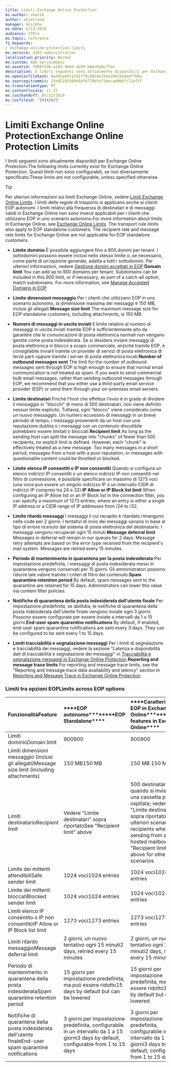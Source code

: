 ```yaml
---
title: Limiti Exchange Online Protection
ms.author: sharik
author: skjerland
manager: mnirkhe
ms.date: 6/13/2018
audience: ITPro
ms.topic: reference
f1_keywords:
- exchange-online-protection-limits
ms.service: o365-administration
localization_priority: Normal
ms.custom: Adm_ServiceDesc
ms.assetid: f866fe3b-a183-4e6d-abd9-bbec0a0c7fae
description: I limiti seguenti sono attualmente disponibili per Exchange Online Protection. Questi limiti non sono configurabili, se non diversamente specificato.
ms.openlocfilehash: 0a391a4b11241ff9c502de334a10425e4edff60a
ms.sourcegitcommit: 15e92292209454f6778bfef26ecab96bfc71ef5f
ms.translationtype: MT
ms.contentlocale: it-IT
ms.lasthandoff: 05/22/2019
ms.locfileid: "34342025"
---
```

# <a name="exchange-online-protection-limits"></a><span data-ttu-id="210db-104">Limiti Exchange Online Protection</span><span class="sxs-lookup"><span data-stu-id="210db-104">Exchange Online Protection Limits</span></span>

<span data-ttu-id="210db-105">I limiti seguenti sono attualmente disponibili per Exchange Online Protection.</span><span class="sxs-lookup"><span data-stu-id="210db-105">The following limits currently exist for Exchange Online Protection.</span></span> <span data-ttu-id="210db-106">Questi limiti non sono configurabili, se non diversamente specificato.</span><span class="sxs-lookup"><span data-stu-id="210db-106">These limits are not configurable, unless specified otherwise.</span></span> 
  
> [!TIP]
> <span data-ttu-id="210db-p103">Per ulteriori informazioni sui limiti Exchange Online, vedere [Limiti Exchange Online Limits](../exchange-online-service-description/exchange-online-limits.md). I limiti delle regole di trasporto si applicano anche ai clienti EOP autonomi. I limiti relativi alla frequenza di destinatari e di messaggi validi in Exchange Online non sono invece applicabili per i clienti che utilizzano EOP in uno scenario autonomo.</span><span class="sxs-lookup"><span data-stu-id="210db-p103">For more information about limits in Exchange Online, see [Exchange Online Limits](../exchange-online-service-description/exchange-online-limits.md). The transport rule limits also apply to EOP standalone customers. The recipient rate and message rate limits for Exchange Online are not applicable for EOP standalone customers.</span></span> 
  
- <span data-ttu-id="210db-p104">**Limite dominio** È possibile aggiungere fino a 900 domini per tenant. I sottodomini possono essere inclusi nello stesso limite o, se necessario, come parte di un'opzione generale, adatta a tutti i sottodomini. Per ulteriori informazioni, vedere [Gestione domini accettati in EOP](https://go.microsoft.com/fwlink/p/?LinkId=282239).</span><span class="sxs-lookup"><span data-stu-id="210db-p104">**Domain limit** You can add up to 900 domains per tenant. Subdomains can be included in this 900 limit, or if necessary, as part of a catch-all option, match subdomains. For more information, see [Manage Accepted Domains in EOP](https://go.microsoft.com/fwlink/p/?LinkId=282239).</span></span>
    
- <span data-ttu-id="210db-113">**Limite dimensioni messaggio** Per i clienti che utilizzano EOP in uno scenario autonomo, la dimensione massima dei messaggi è 150 MB, inclusi gli allegati.</span><span class="sxs-lookup"><span data-stu-id="210db-113">**Message size limit** The maximum message size for EOP standalone customers, including attachments, is 150 MB.</span></span> 
    
- <span data-ttu-id="210db-p105">**Numero di messaggi in uscita inviati** Il limite relativo al numero di messaggi in uscita inviati tramite EOP è sufficientemente alto da garantire che le comunicazioni di posta elettronica normali non vengano gestite come posta indesiderata. Se si desidera inviare messaggi di posta elettronica in blocco a scopo commerciale, anzichè tramite EOP, è consigliabile inviarli tramite un provider di servizi di posta elettronica di terze parti oppure tramite i server di posta elettronica locali.</span><span class="sxs-lookup"><span data-stu-id="210db-p105">**Number of outbound messages sent** The limit for the number of outbound messages sent through EOP is high enough to ensure that normal email communication is not treated as spam. If you want to send commercial bulk email messages, rather than sending outbound messages through EOP, we recommend that you either use a third-party email service provider (ESP) or send them through your on-premises email servers.</span></span> 
    
- <span data-ttu-id="210db-p106">**Limite destinatari** Finché l'host che effettua l'invio è in grado di dividere il messaggio in "blocchi" di meno di 500 destinatari, non viene definito nessun limite esplicito. Tuttavia, ogni "blocco" viene considerato come un nuovo messaggio. Un numero eccessivo di messaggi in un breve periodo di tempo, i messaggi provenienti da un host con una reputazione dubbia o i messaggi con un contenuto discutibile potrebbero essere limitati o bloccati.</span><span class="sxs-lookup"><span data-stu-id="210db-p106">**Recipient limit** As long as the sending host can split the message into "chunks" of fewer than 500 recipients, no explicit limit is defined. However, each "chunk" is effectively treated as a new message. Too many messages in a short period, messages from a host with a poor reputation, or messages with questionable content could be throttled or blocked.</span></span> 
    
- <span data-ttu-id="210db-119">**Limite elenco IP consentiti o IP non consentiti** Quando si configura un elenco indirizzi IP consentiti o un elenco indirizzi IP non consentiti nel filtro di connessione, è possibile specificare un massimo di 1273 voci (una voce può essere un singolo indirizzo IP o un intervallo CIDR di indirizzi IP compresi tra 24 e 32).</span><span class="sxs-lookup"><span data-stu-id="210db-119">**IP Allow or IP Block list limit** When configuring an IP Allow list or an IP Block list in the connection filter, you can specify a maximum of 1273 entries, where an entry is either a single IP address or a CIDR range of IP addresses from /24 to /32.</span></span> 
    
- <span data-ttu-id="210db-p107">**Limite ritardo messaggi** I messaggi il cui recapito è ritardato rimangono nelle code per 2 giorni. I tentativi di invio dei messaggi variano in base al tipo di errore ricevuto dal sistema di posta elettronica del destinatario. I messaggi vengono recuperati ogni 15 minuti.</span><span class="sxs-lookup"><span data-stu-id="210db-p107">**Message deferral limit** Messages in deferral will remain in our queues for 2 days. Message retry attempts are based on the error type received from the recipient's mail system. Messages are retried every 15 minutes.</span></span> 
    
- <span data-ttu-id="210db-p108">**Periodo di mantenimento in quarantena per la posta indesiderata** Per impostazione predefinita, i messaggi di posta indesiderata messi in quarantena vengono conservati per 15 giorni. Gli amministratori possono ridurre tale valore tramite i criteri di filtro del contenuto.</span><span class="sxs-lookup"><span data-stu-id="210db-p108">**Spam quarantine retention period** By default, spam messages sent to the quarantine are retained for 15 days. Administrators can lower this value via content filter policies.</span></span> 
    
- <span data-ttu-id="210db-p109">**Notifiche di quarantena della posta indesiderata dell'utente finale** Per impostazione predefinita, se abilitata, le notifiche di quarantena della posta indesiderata dell'utente finale vengono inviate ogni 3 giorni. Possono essere configurate per essere inviate a intervalli da 1 o 15 giorni.</span><span class="sxs-lookup"><span data-stu-id="210db-p109">**End-user spam quarantine notifications** By default, if enabled, end-user spam quarantine notifications are sent every 3 days. They can be configured to be sent every 1 to 15 days.</span></span> 
    
- <span data-ttu-id="210db-127">**Limiti tracciabilità e segnalazione messaggi** Per i limiti di segnalazione e tracciabilità dei messaggi, vedere la sezione "Latenza e disponibilità dati di tracciabilità e segnalazione dei messaggi" in [Tracciabilità e segnalazione messaggi in Exchange Online Protection](https://go.microsoft.com/fwlink/?LinkId=394248).</span><span class="sxs-lookup"><span data-stu-id="210db-127">**Reporting and message trace limits** For reporting and message trace limits, see the "Reporting and message trace data availability and latency" section in [Reporting and Message Trace in Exchange Online Protection](https://go.microsoft.com/fwlink/?LinkId=394248).</span></span>
    
### <a name="limits-across-eop-options"></a><span data-ttu-id="210db-128">Limiti tra opzioni EOP</span><span class="sxs-lookup"><span data-stu-id="210db-128">Limits across EOP options</span></span>

|<span data-ttu-id="210db-129">**Funzionalità**</span><span class="sxs-lookup"><span data-stu-id="210db-129">**Feature**</span></span>|<span data-ttu-id="210db-130">\*\*\*\*EOP autonomo\*\*\*\*</span><span class="sxs-lookup"><span data-stu-id="210db-130">\*\*\*\*EOP Standalone\*\*\*\*</span></span>|<span data-ttu-id="210db-131">\*\*\*\*Caratteristiche EOP in Exchange Online\*\*\*\*</span><span class="sxs-lookup"><span data-stu-id="210db-131">\*\*\*\*EOP features in Exchange Online\*\*\*\*</span></span>|<span data-ttu-id="210db-132">\*\*\*\*Exchange Enterprise CAL con servizi\*\*\*\*</span><span class="sxs-lookup"><span data-stu-id="210db-132">\*\*\*\*Exchange Enterprise CAL with Services\*\*\*\*</span></span>|
|:-----|:-----|:-----|:-----|
|<span data-ttu-id="210db-133">Limiti dominio</span><span class="sxs-lookup"><span data-stu-id="210db-133">Domain limit</span></span>  <br/> |<span data-ttu-id="210db-134">900</span><span class="sxs-lookup"><span data-stu-id="210db-134">900</span></span>  <br/> |<span data-ttu-id="210db-135">900</span><span class="sxs-lookup"><span data-stu-id="210db-135">900</span></span>  <br/> |<span data-ttu-id="210db-136">900</span><span class="sxs-lookup"><span data-stu-id="210db-136">900</span></span>  <br/> |
|<span data-ttu-id="210db-137">Limiti dimensioni messaggio (inclusi gli allegati)</span><span class="sxs-lookup"><span data-stu-id="210db-137">Message size limit (including attachments)</span></span>  <br/> |<span data-ttu-id="210db-138">150 MB</span><span class="sxs-lookup"><span data-stu-id="210db-138">150 MB</span></span>  <br/> |<span data-ttu-id="210db-139">150 MB </span><span class="sxs-lookup"><span data-stu-id="210db-139">150 MB</span></span>  <br/> |<span data-ttu-id="210db-140">150 MB</span><span class="sxs-lookup"><span data-stu-id="210db-140">150 MB</span></span>  <br/> |
|<span data-ttu-id="210db-141">Limiti destinatario</span><span class="sxs-lookup"><span data-stu-id="210db-141">Recipient limit</span></span>  <br/> |<span data-ttu-id="210db-142">Vedere "Limite destinatari" sopra riportato</span><span class="sxs-lookup"><span data-stu-id="210db-142">See "Recipient limit" above</span></span>  <br/> |<span data-ttu-id="210db-143">500 destinatari quando si invia da una cassetta postale ospitata; vedere "Limite destinatari" sopra riportato per ulteriori scenari</span><span class="sxs-lookup"><span data-stu-id="210db-143">500 recipients when sending from a hosted mailbox; see "Recipient limit" above for other scenarios</span></span>  <br/> |<span data-ttu-id="210db-144">Vedere "Limite destinatari" sopra riportato</span><span class="sxs-lookup"><span data-stu-id="210db-144">See "Recipient limit" above</span></span>  <br/> |
|<span data-ttu-id="210db-145">Limite dei mittenti attendibili</span><span class="sxs-lookup"><span data-stu-id="210db-145">Safe sender limit</span></span>  <br/> |<span data-ttu-id="210db-146">1024 voci</span><span class="sxs-lookup"><span data-stu-id="210db-146">1024 entries</span></span>  <br/> |<span data-ttu-id="210db-147">1024 voci</span><span class="sxs-lookup"><span data-stu-id="210db-147">1024 entries</span></span>  <br/> ||
|<span data-ttu-id="210db-148">Limite dei mittenti bloccati</span><span class="sxs-lookup"><span data-stu-id="210db-148">Blocked sender limit</span></span>  <br/> |<span data-ttu-id="210db-149">1024 voci</span><span class="sxs-lookup"><span data-stu-id="210db-149">1024 entries</span></span>  <br/> |<span data-ttu-id="210db-150">1024 voci</span><span class="sxs-lookup"><span data-stu-id="210db-150">1024 entries</span></span>  <br/> ||
|<span data-ttu-id="210db-151">Limiti elenco IP consentito o IP non consentito</span><span class="sxs-lookup"><span data-stu-id="210db-151">IP Allow or IP Block list limit</span></span>  <br/> |<span data-ttu-id="210db-152">1273 voci</span><span class="sxs-lookup"><span data-stu-id="210db-152">1273 entries</span></span>  <br/> |<span data-ttu-id="210db-153">1273 voci</span><span class="sxs-lookup"><span data-stu-id="210db-153">1273 entries</span></span>  <br/> |<span data-ttu-id="210db-154">1273 voci</span><span class="sxs-lookup"><span data-stu-id="210db-154">1273 entries</span></span>  <br/> |
|<span data-ttu-id="210db-155">Limiti ritardo messaggio</span><span class="sxs-lookup"><span data-stu-id="210db-155">Message deferral limit</span></span>  <br/> |<span data-ttu-id="210db-156">2 giorni, un nuovo tentativo ogni 15 minuti</span><span class="sxs-lookup"><span data-stu-id="210db-156">2 days, retried every 15 minutes</span></span>  <br/> |<span data-ttu-id="210db-157">2 giorni, un nuovo tentativo ogni 15 minuti</span><span class="sxs-lookup"><span data-stu-id="210db-157">2 days, retried every 15 minutes</span></span>  <br/> |<span data-ttu-id="210db-158">2 giorni, un nuovo tentativo ogni 15 minuti</span><span class="sxs-lookup"><span data-stu-id="210db-158">2 days, retried every 15 minutes</span></span>  <br/> |
|<span data-ttu-id="210db-159">Periodo di mantenimento in quarantena della posta indesiderata</span><span class="sxs-lookup"><span data-stu-id="210db-159">Spam quarantine retention period</span></span>  <br/> |<span data-ttu-id="210db-160">15 giorni per impostazione predefinita, ma può essere ridotto</span><span class="sxs-lookup"><span data-stu-id="210db-160">15 days by default but can be lowered</span></span>  <br/> |<span data-ttu-id="210db-161">15 giorni per impostazione predefinita, ma può essere ridotto</span><span class="sxs-lookup"><span data-stu-id="210db-161">15 days by default but can be lowered</span></span>  <br/> |<span data-ttu-id="210db-162">15 giorni per impostazione predefinita, ma può essere ridotto</span><span class="sxs-lookup"><span data-stu-id="210db-162">15 days by default but can be lowered</span></span>  <br/> |
|<span data-ttu-id="210db-163">Notifiche di quarantena della posta indesiderata dell'utente finale</span><span class="sxs-lookup"><span data-stu-id="210db-163">End-user spam quarantine notifications</span></span>  <br/> |<span data-ttu-id="210db-164">3 giorni per impostazione predefinita, configurabile in un intervallo da 1 a 15 giorni</span><span class="sxs-lookup"><span data-stu-id="210db-164">3 days by default, configurable from 1 to 15 days</span></span>  <br/> |<span data-ttu-id="210db-165">3 giorni per impostazione predefinita, configurabile in un intervallo da 1 a 15 giorni</span><span class="sxs-lookup"><span data-stu-id="210db-165">3 days by default, configurable from 1 to 15 days</span></span>  <br/> |<span data-ttu-id="210db-166">3 giorni per impostazione predefinita, configurabile in un intervallo da 1 a 15 giorni</span><span class="sxs-lookup"><span data-stu-id="210db-166">3 days by default, configurable from 1 to 15 days</span></span>  <br/> |
   

